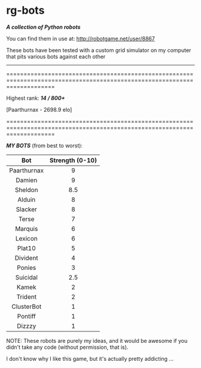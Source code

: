 rg-bots
=======

***A collection of Python robots***

You can find them in use at: http://robotgame.net/user/8867

These bots have been tested with a custom grid simulator on my computer that pits various bots against each other

--------------------------------------------------------------------------------------------------------------------------

==========================================================================================================================

Highest rank: ___14 / 800+___

[Paarthurnax - 2698.9 elo]

==========================================================================================================================

___MY BOTS___ (from best to worst):

| Bot       | Strength (0-10)       |
| :-------------: | :------------: |
| Paarthurnax | 9 |
| Damien | 9 |
| Sheldon | 8.5 |
| Alduin      | 8 |
| Slacker     | 8 |
| Terse       | 7 |
| Marquis     | 6 |
| Lexicon     | 6 |
| Plat10      | 5 |
| Divident | 4 |
| Ponies | 3 |
| Suicidal | 2.5 |
| Kamek | 2 |
| Trident | 2 |
| ClusterBot | 1 |
| Pontiff | 1 |
| Dizzzy  | 1 |

NOTE: These robots are purely my ideas, and it would be awesome if you didn't take any code (without permission, that is).

I don't know why I like this game, but it's actually pretty addicting ...
